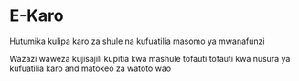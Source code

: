 E-Karo
======

Hutumika kulipa karo za shule na kufuatilia masomo ya mwanafunzi

Wazazi waweza kujisajili kupitia kwa mashule tofauti tofauti kwa nusura ya kufuatilia karo and matokeo za watoto wao
